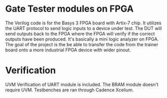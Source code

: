 # Gate Tester modules on FPGA
The Verilog code is for the Basys 3 FPGA board with Artix-7 chip. It utilizes the UART protocol to send logic inputs to a device under test. The DUT will send outputs back to the FPGA where the FPGA will verify if the correct outputs have been produced. It's basically a mini logic analyzer on FPGA. The goal of the project is the be able to transfer the code from the trainer board onto a more industrial FPGA device with wider pinout.

# Verification
UVM Verification of UART module is included. The BRAM module doesn't require UVM. Testbenches are ran through Cadence Xcelium.

